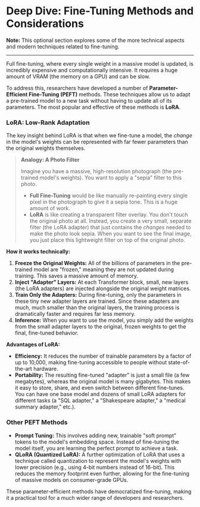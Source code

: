 # Deep Dive: Fine-Tuning Methods and Considerations

**Note:** This optional section explores some of the more technical aspects and modern techniques related to fine-tuning.

---

Full fine-tuning, where every single weight in a massive model is updated, is incredibly expensive and computationally intensive. It requires a huge amount of VRAM (the memory on a GPU) and can be slow.

To address this, researchers have developed a number of **Parameter-Efficient Fine-Tuning (PEFT)** methods. These techniques allow us to adapt a pre-trained model to a new task without having to update all of its parameters. The most popular and effective of these methods is **LoRA**.

### LoRA: Low-Rank Adaptation

The key insight behind LoRA is that when we fine-tune a model, the *change* in the model's weights can be represented with far fewer parameters than the original weights themselves.

> **Analogy: A Photo Filter**
>
> Imagine you have a massive, high-resolution photograph (the pre-trained model's weights). You want to apply a "sepia" filter to this photo.
> *   **Full Fine-Tuning** would be like manually re-painting every single pixel in the photograph to give it a sepia tone. This is a huge amount of work.
> *   **LoRA** is like creating a transparent filter overlay. You don't touch the original photo at all. Instead, you create a very small, separate filter (the LoRA adapter) that just contains the *changes* needed to make the photo look sepia. When you want to see the final image, you just place this lightweight filter on top of the original photo.

**How it works technically:**
1.  **Freeze the Original Weights:** All of the billions of parameters in the pre-trained model are "frozen," meaning they are not updated during training. This saves a massive amount of memory.
2.  **Inject "Adapter" Layers:** At each Transformer block, small, new layers (the LoRA adapters) are injected alongside the original weight matrices.
3.  **Train Only the Adapters:** During fine-tuning, only the parameters in these tiny new adapter layers are trained. Since these adapters are much, much smaller than the original layers, the training process is dramatically faster and requires far less memory.
4.  **Inference:** When you want to use the model, you simply add the weights from the small adapter layers to the original, frozen weights to get the final, fine-tuned behavior.

**Advantages of LoRA:**
*   **Efficiency:** It reduces the number of trainable parameters by a factor of up to 10,000, making fine-tuning accessible to people without state-of-the-art hardware.
*   **Portability:** The resulting fine-tuned "adapter" is just a small file (a few megabytes), whereas the original model is many gigabytes. This makes it easy to store, share, and even switch between different fine-tunes. You can have one base model and dozens of small LoRA adapters for different tasks (a "SQL adapter," a "Shakespeare adapter," a "medical summary adapter," etc.).

### Other PEFT Methods

*   **Prompt Tuning:** This involves adding new, trainable "soft prompt" tokens to the model's embedding space. Instead of fine-tuning the model itself, you are learning the perfect prompt to achieve a task.
*   **QLoRA (Quantized LoRA):** A further optimization of LoRA that uses a technique called quantization to represent the model's weights with lower precision (e.g., using 4-bit numbers instead of 16-bit). This reduces the memory footprint even further, allowing for the fine-tuning of massive models on consumer-grade GPUs.

These parameter-efficient methods have democratized fine-tuning, making it a practical tool for a much wider range of developers and researchers.
